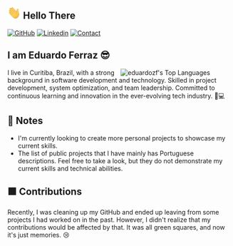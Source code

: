 <h2> <img src="https://raw.githubusercontent.com/ABSphreak/ABSphreak/master/gifs/Hi.gif" width="30px"> Hello There </h2>

[![GitHub](https://img.shields.io/badge/SUPPORT%20AT-GITHUB-blue?style=for-the-badge&logo=github)](https://github.com/eduardozf) [![Linkedin](https://img.shields.io/badge/MY%20PROFILE-Linkedin-blue?style=for-the-badge&logo=github)](https://www.linkedin.com/in/eduardozf1/) 
 [![Contact](https://img.shields.io/badge/CONTACT-GMAIL-yellow?style=for-the-badge&logo=gmail&logoColor=white)](mailto:eduardozf1@gmail.com)

<h2>I am Eduardo Ferraz 😎</h2>
<a href="https://github.com/eduardozf/eduardozf">
 <img alt="eduardozf's Top Languages" align="right" src="https://github-readme-stats.vercel.app/api/top-langs/?username=eduardozf&langs_count=8&layout=compact&theme=react&hide_border=true&bg_color=1F222E&title_color=F85D7F&icon_color=F8D866&hide=Jupyter%20Notebook" width="250px"/>
</a>
<p>I live in Curitiba, Brazil, with a strong background in software development and technology. Skilled in project development, system optimization, and team leadership. Committed to continuous learning and innovation in the ever-evolving tech industry. 🌟💻</p>
<!--
<a href="https://www.buymeacoffee.com/eduardozf" target="_blank" rel="noreferrer nofollow">
  <img src="https://cdn.buymeacoffee.com/buttons/default-red.png" alt="Buy Me A Coffee" height="40" width="170" >
</a> -->

<h2>📌 Notes</h2>
<ul>
  <li>I'm currently looking to create more personal projects to showcase my current skills.</li>
  <li>The list of public projects that I have mainly has Portuguese descriptions. Feel free to take a look, but they do not demonstrate my current skills and technical abilities.</li>
</ul>

<h2>🟩 Contributions </h2>
<p>Recently, I was cleaning up my GitHub and ended up leaving from some projects I had worked on in the past. However, I didn't realize that my contributions would be affected by that. It was all green squares, and now it's just memories. 😢</p>
